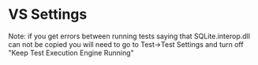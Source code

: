 ﻿VS Settings
==================
Note: if you get errors between running tests saying that SQLite.interop.dll can not be copied
you will need to go to Test->Test Settings and turn off "Keep Test Execution Engine Running"
